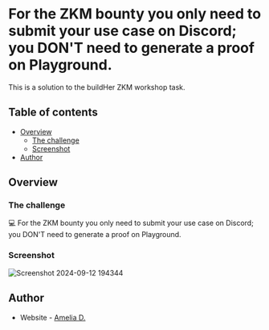 # For the ZKM bounty you only need to submit your use case on Discord; you DON'T need to generate a proof on Playground.
This is a solution to the buildHer ZKM workshop task.

## Table of contents

- [Overview](#overview)
  - [The challenge](#the-challenge)
  - [Screenshot](#screenshot)
- [Author](#author)


## Overview

### The challenge

💻 For the ZKM bounty you only need to submit your use case on Discord; you DON'T need to generate a proof on Playground. 


### Screenshot
![Screenshot 2024-09-12 194344](https://github.com/user-attachments/assets/28ca9253-1ffe-4784-ae2a-7e5da2a0d0a3)


## Author

- Website - [Amelia D.](https://ameliadutta.netlify.app/)

